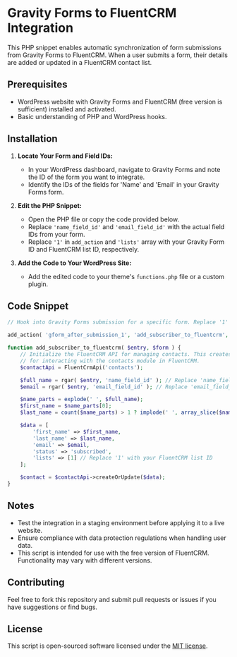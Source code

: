 # Gravity Forms to FluentCRM Integration

This PHP snippet enables automatic synchronization of form submissions from Gravity Forms to FluentCRM. When a user submits a form, their details are added or updated in a FluentCRM contact list.

## Prerequisites

- WordPress website with Gravity Forms and FluentCRM (free version is sufficient) installed and activated.
- Basic understanding of PHP and WordPress hooks.

## Installation

1. **Locate Your Form and Field IDs:**
   - In your WordPress dashboard, navigate to Gravity Forms and note the ID of the form you want to integrate.
   - Identify the IDs of the fields for 'Name' and 'Email' in your Gravity Forms form.

2. **Edit the PHP Snippet:**
   - Open the PHP file or copy the code provided below.
   - Replace `'name_field_id'` and `'email_field_id'` with the actual field IDs from your form.
   - Replace `'1'` in `add_action` and `'lists'` array with your Gravity Form ID and FluentCRM list ID, respectively.

3. **Add the Code to Your WordPress Site:**
   - Add the edited code to your theme's `functions.php` file or a custom plugin.

## Code Snippet

```php
// Hook into Gravity Forms submission for a specific form. Replace '1' with your form ID.

add_action( 'gform_after_submission_1', 'add_subscriber_to_fluentcrm', 10, 2 );

function add_subscriber_to_fluentcrm( $entry, $form ) {
    // Initialize the FluentCRM API for managing contacts. This creates an instance
    // for interacting with the contacts module in FluentCRM.
    $contactApi = FluentCrmApi('contacts');

    $full_name = rgar( $entry, 'name_field_id' ); // Replace 'name_field_id' with your field ID
    $email = rgar( $entry, 'email_field_id' ); // Replace 'email_field_id' with your field ID

    $name_parts = explode(' ', $full_name);
    $first_name = $name_parts[0];
    $last_name = count($name_parts) > 1 ? implode(' ', array_slice($name_parts, 1)) : '';

    $data = [
        'first_name' => $first_name,
        'last_name' => $last_name,
        'email' => $email,
        'status' => 'subscribed',
        'lists' => [1] // Replace '1' with your FluentCRM list ID
    ];

    $contact = $contactApi->createOrUpdate($data);
}

```

## Notes

- Test the integration in a staging environment before applying it to a live website.
- Ensure compliance with data protection regulations when handling user data.
- This script is intended for use with the free version of FluentCRM. Functionality may vary with different versions.

## Contributing

Feel free to fork this repository and submit pull requests or issues if you have suggestions or find bugs.

## License

This script is open-sourced software licensed under the [MIT license](https://opensource.org/licenses/MIT).
